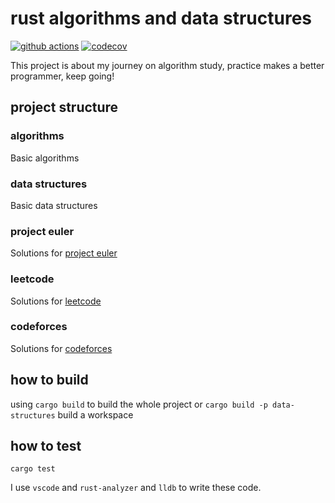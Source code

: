 # rust algorithms and data structures

[![github actions](https://github.com/xcaptain/rust-algorithms/workflows/Rust/badge.svg)](https://github.com/xcaptain/rust-algorithms/actions)
[![codecov](https://codecov.io/gh/xcaptain/rust-algorithms/branch/master/graph/badge.svg)](https://codecov.io/gh/xcaptain/rust-algorithms)

This project is about my journey on algorithm study, practice makes a better programmer, keep going!

## project structure

### algorithms

Basic algorithms

### data structures

Basic data structures

### project euler

Solutions for [project euler](https://projecteuler.net/)

### leetcode

Solutions for [leetcode](https://leetcode-cn.com/)

### codeforces

Solutions for [codeforces](https://codeforces.com/)

## how to build

using `cargo build` to build the whole project or `cargo build -p data-structures` build a workspace

## how to test

`cargo test`

I use `vscode` and `rust-analyzer` and `lldb` to write these code.
